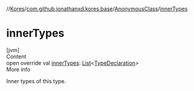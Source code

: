 //[Kores](../../index.md)/[com.github.jonathanxd.kores.base](../index.md)/[AnonymousClass](index.md)/[innerTypes](inner-types.md)



# innerTypes  
[jvm]  
Content  
open override val [innerTypes](inner-types.md): [List](https://kotlinlang.org/api/latest/jvm/stdlib/kotlin.collections/-list/index.html)<[TypeDeclaration](../-type-declaration/index.md)>  
More info  


Inner types of this type.

  



